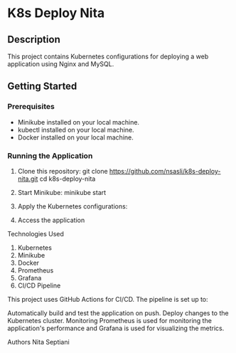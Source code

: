 # K8s Deploy Nita

## Description
This project contains Kubernetes configurations for deploying a web application using Nginx and MySQL.

## Getting Started

### Prerequisites
- Minikube installed on your local machine.
- kubectl installed on your local machine.
- Docker installed on your local machine.

### Running the Application
1. Clone this repository:
   git clone https://github.com/nsasli/k8s-deploy-nita.git
   cd k8s-deploy-nita

2. Start Minikube: minikube start
3. Apply the Kubernetes configurations:
4. Access the application


Technologies Used
1. Kubernetes
2. Minikube
3. Docker
4. Prometheus
5. Grafana
6. CI/CD Pipeline

This project uses GitHub Actions for CI/CD. The pipeline is set up to:

Automatically build and test the application on push.
Deploy changes to the Kubernetes cluster.
Monitoring
Prometheus is used for monitoring the application's performance and Grafana is used for visualizing the metrics.

Authors
Nita Septiani

